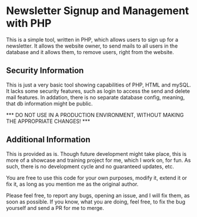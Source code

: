 # Newsletter Signup and Management with PHP #
This is a simple tool, written in PHP, which allows users to sign up for a newsletter. It allows the website owner, to send mails to all users in the database and it allows them, to remove users,
right from the website. 

## Security Information ##
This is just a very basic tool showing capabilities of PHP, HTML and mySQL. It lacks some security features, such as login to access the send and delete mail features. In addation, there is no 
separate database config, meaning, that db information might be public. 

*** DO NOT USE IN A PRODUCTION ENVIRONMENT, WITHOUT MAKING THE APPROPRIATE CHANGES! ***

## Additional Information ## 

This is provided as is. Though future development might take place, this is more of a showcase and training project for me, which I work on, for fun. As such, there is no development cycle and no 
guaranteed updates, etc. 

You are free to use this code for your own purposes, modify it, extend it or fix it, as long as you mention me as the original author. 

Please feel free, to report any bugs, opening an issue, and I will fix them, as soon as possible. If you know, what you are doing, feel free, to fix the bug yourself and send a PR for me to merge.  
